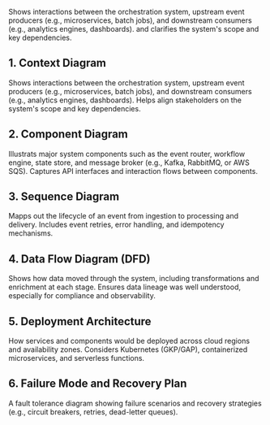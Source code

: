 Shows interactions between the orchestration system, upstream event producers (e.g., microservices, batch jobs), and downstream consumers (e.g., analytics engines, dashboards).
and clarifies the system's scope and key dependencies.

## 1. Context Diagram

Shows interactions between the orchestration system, upstream event producers (e.g., microservices, batch jobs), and downstream consumers (e.g., analytics engines, dashboards).
Helps align stakeholders on the system's scope and key dependencies.


## 2. Component Diagram

Illustrats major system components such as the event router, workflow engine, state store, and message broker (e.g., Kafka, RabbitMQ, or AWS SQS).
Captures API interfaces and interaction flows between components.

## 3. Sequence Diagram

Mapps out the lifecycle of an event from ingestion to processing and delivery.
Includes event retries, error handling, and idempotency mechanisms.

## 4. Data Flow Diagram (DFD)

Shows how data moved through the system, including transformations and enrichment at each stage.
Ensures data lineage was well understood, especially for compliance and observability.

## 5. Deployment Architecture

How services and components would be deployed across cloud regions and availability zones.
Considers Kubernetes (GKP/GAP), containerized microservices, and serverless functions.

## 6. Failure Mode and Recovery Plan

A fault tolerance diagram showing failure scenarios and recovery strategies (e.g., circuit breakers, retries, dead-letter queues).